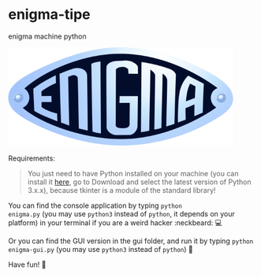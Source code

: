 # enigma-tipe

enigma machine python

![alt tag](https://github.com/omnitrogen/enigma/blob/master/enigma_logo_1.png)

Requirements:

>You just need to have Python installed on your machine (you can install it [here](https://www.python.org/), go to Download and select the latest version of Python 3.x.x), because tkinter is a module of the standard library!

You can find the console application by typing <code>python enigma.py</code> (you may use <code>python3</code> instead of <code>python</code>, it depends on your platform) in your terminal if you are a weird hacker :neckbeard: :computer:

Or you can find the GUI version in the gui folder, and run it by typing <code>python enigma-gui.py</code> (you may use <code>python3</code> instead of <code>python</code>) :tada:

Have fun! :panda_face:
